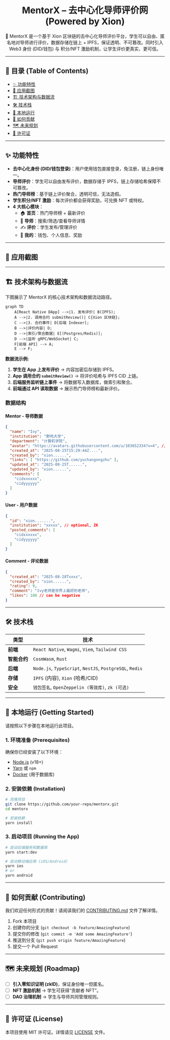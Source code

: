 <!-- Optional: Add a banner here -->
<!-- <p align="center">
  <img src="./assets/banner.png" alt="MentorX Banner" width="700"/>
</p> -->

<h1 align="center">MentorX – 去中心化导师评价网 (Powered by Xion)</h1>

<p align="center">
  <!-- Optional: Add badges here -->
  <!-- Example: -->
  <!-- <img src="https://img.shields.io/badge/build-passing-brightgreen" alt="Build Status"> -->
  <!-- <img src="https://img.shields.io/badge/license-MIT-blue" alt="License"> -->
</p>

<p align="center">
  🚀 MentorX 是一个基于 Xion 区块链的去中心化导师评价平台，学生可以自由、匿名地对导师进行评价，数据存储在链上 + IPFS，保证透明、不可篡改。同时引入 Web3 身份 (DID/钱包) 与 积分/NFT 激励机制，让学生评价更真实、更可信。
</p>

---

## 📖 目录 (Table of Contents)

- [✨ 功能特性](#-功能特性)
- [📸 应用截图](#-应用截图)
- [🏗️ 技术架构与数据流](#️-技术架构与数据流)
- [🛠️ 技术栈](#️-技术栈)
- [🚀 本地运行](#-本地运行)
- [🤝 如何贡献](#-如何贡献)
- [🗺️ 未来规划](#️-未来规划)
- [📄 许可证](#️-许可证)

---

## ✨ 功能特性

- **去中心化身份 (DID/钱包登录)**：用户使用钱包直接登录，免注册，链上身份唯一。
- **导师评价**：学生可以自由发布评价，数据存储于 IPFS，链上存储哈希保障不可篡改。
- **热门导师榜**：基于链上评价聚合，透明可信，无法造假。
- **学生积分/NFT 激励**：每次评价都会获得奖励，可兑换 NFT 或特权。
- **4 大核心模块**：
  - 🏠 **首页**：热门导师榜 + 最新评价
  - 📖 **导师**：搜索/筛选/查看导师详情
  - ✍️ **评价**：学生发布/管理评价
  - 👤 **我的**：钱包、个人信息、奖励

---

## 📸 应用截图

<!-- Add screenshots of your application here -->
<!--
<table>
  <tr>
    <td><img src="./assets/screenshot1.png" alt="Screenshot 1" width="300"/></td>
    <td><img src="./assets/screenshot2.png" alt="Screenshot 2" width="300"/></td>
  </tr>
</table>
-->

---

## 🏗️ 技术架构与数据流

下图展示了 MentorX 的核心技术架构和数据流动路径。

<!-- 
建议使用 Mermaid.js 或图片来展示架构图，会比纯文本更清晰。
下面是一个 Mermaid.js 示例，GitHub 会自动渲染。
-->

```mermaid
graph TD
    A[React Native DApp] -->|1. 发布评价| B(IPFS);
    A -->|2. 调用合约 submitReview()| C{Xion 区块链};
    C -->|3. 合约事件| D[后端 Indexer];
    B -->|评价内容| D;
    D -->|索引/聚合数据| E[(Postgres/Redis)];
    D -->|监听 gRPC/WebSocket| C;
    F[前端 API] --> A;
    E --> F;
```

**数据流示例:**

1. **学生在 App 上发布评价** → 内容加密后存储到 IPFS。
2. **App 调用合约 `submitReview()`** → 将评价哈希与 IPFS CID 上链。
3. **后端服务监听链上事件** → 将数据写入数据库，做索引和聚合。
4. **前端通过 API 读取数据** → 展示热门导师榜和最新评价。

### 数据结构

#### Mentor - 导师数据

```json
{
  "name": "Ivy",
  "institution": "野鸡大学",
  "department": "计算机学院",
  "avatar": "https://avatars.githubusercontent.com/u/103652334?v=4", // optional
  "created_at": "2025-08-25T15:29:44Z....",
  "created_by": "xion......",
  "links": [ "https://github.com/yuchangongzhu" ],
  "updated_at": "2025-08-25T......",
  "updated_by": "xion......",
  "comments": [
    "cidxxxxxx",
    "cidyyyyyy"
  ]
}
```

#### User - 用户数据

```json
{
  "id": "xion.......",
  "institution": "xxxxx", // optional, ZK
  "posted_comments": [
    "cidxxxxxx",
    "cidyyyyyy"
  ]
}
```

#### Comment - 评论数据

```json
{
  "created_at": "2025-08-28Txxxx",
  "created_by": "xion......",
  "rating": 9,
  "comment": "Ivy老师是世界上最好的老师",
  "likes": 100 // can be negative
}
```

---

## 🛠️ 技术栈

| 类型         | 技术                                               |
|--------------|----------------------------------------------------|
| **前端**       | `React Native`, `Wagmi`, `Viem`, `Tailwind CSS`      |
| **智能合约** | `CosmWasm`, `Rust`                                 |
| **后端**       | `Node.js`, `TypeScript`, `NestJS`, `PostgreSQL`, `Redis` |
| **存储**       | `IPFS` (内容), `Xion` (哈希/CID)                   |
| **安全**       | `钱包签名`, `OpenZeppelin (等效库)`, `zk (可选)`     |

---

## 🚀 本地运行 (Getting Started)

请按照以下步骤在本地运行此项目。

### 1. 环境准备 (Prerequisites)

确保你已经安装了以下环境：

- [Node.js](https://nodejs.org/) (v18+)
- [Yarn](https://yarnpkg.com/) 或 `npm`
- [Docker](https://www.docker.com/) (用于数据库)

### 2. 安装依赖 (Installation)

```bash
# 克隆项目
git clone https://github.com/your-repo/mentorx.git
cd mentorx

# 安装依赖
yarn install
```

### 3. 启动项目 (Running the App)

```bash
# 启动后端服务和数据库
yarn start:dev

# 启动移动端应用 (iOS/Android)
yarn ios
# or
yarn android
```

---

## 🤝 如何贡献 (Contributing)

我们欢迎任何形式的贡献！请阅读我们的 [CONTRIBUTING.md](CONTRIBUTING.md) 文件了解详情。

1. Fork 本项目
2. 创建你的分支 (`git checkout -b feature/AmazingFeature`)
3. 提交你的修改 (`git commit -m 'Add some AmazingFeature'`)
4. 推送到分支 (`git push origin feature/AmazingFeature`)
5. 提交一个 Pull Request

---

## 🗺️ 未来规划 (Roadmap)

- [ ] **引入零知识证明 (zkID)**，保证身份唯一但匿名。
- [ ] **NFT 激励机制** → 学生可获得“贡献者 NFT”。
- [ ] **DAO 治理机制** → 学生与导师共同管理规则。

---

## 📄 许可证 (License)

本项目使用 MIT 许可证。详情请见 [LICENSE](LICENSE) 文件。
